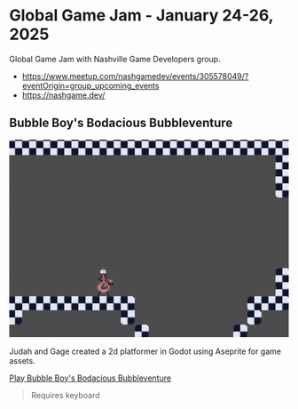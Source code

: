 # Global Game Jam - January 24-26, 2025

Global Game Jam with Nashville Game Developers group.

- https://www.meetup.com/nashgamedev/events/305578049/?eventOrigin=group_upcoming_events
- https://nashgame.dev/

## Bubble Boy's Bodacious Bubbleventure

![Bubble Boy's Bodacious Bubbleventure](docs/bubble-boy.gif)

Judah and Gage created a 2d platformer in Godot using Aseprite for game assets.

[Play Bubble Boy's Bodacious Bubbleventure](https://home-gamejam.github.io/global-gamejam-202501/bubbleboy/)

> Requires keyboard
